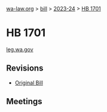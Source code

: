 [wa-law.org](/) > [bill](/bill/) > [2023-24](/bill/2023-24/) > [HB 1701](/bill/2023-24/hb/1701/)

# HB 1701
[leg.wa.gov](https://app.leg.wa.gov/billsummary?BillNumber=1701&Year=2023&Initiative=false)

## Revisions
* [Original Bill](1/)

## Meetings